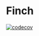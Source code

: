# Finch

[![codecov](https://codecov.io/gh/finch-analytics/finch/graph/badge.svg?token=MBPF6JJFEW)](https://codecov.io/gh/finch-analytics/finch)
